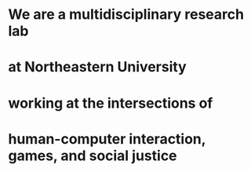 <!-- Aii -->
<!-- Do not remove any tags, just edit the text in between -->

<h1>We are a multidisciplinary research lab</h1>
<h1>at Northeastern University</h1>
<h1>working at the intersections of</h1>
<h1>human-computer interaction, games, and social justice</h1>
